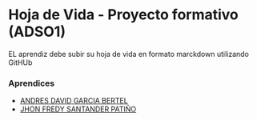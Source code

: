 # Hoja de Vida - Proyecto formativo (ADSO1)

EL aprendiz debe subir su hoja de vida en formato marckdown utilizando GitHUb

### Aprendices

- [ANDRES DAVID GARCIA BERTEL]()
- [JHON FREDY SANTANDER PATIÑO](https://github.com/GoJhon/Hoja-de-vida)
